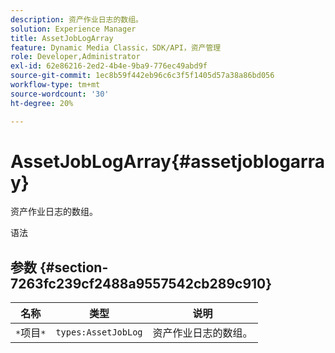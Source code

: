 ```yaml
---
description: 资产作业日志的数组。
solution: Experience Manager
title: AssetJobLogArray
feature: Dynamic Media Classic，SDK/API，资产管理
role: Developer,Administrator
exl-id: 62e86216-2ed2-4b4e-9ba9-776ec49abd9f
source-git-commit: 1ec8b59f442eb96c6c3f5f1405d57a38a86bd056
workflow-type: tm+mt
source-wordcount: '30'
ht-degree: 20%

---
```


# AssetJobLogArray{#assetjoblogarray}

资产作业日志的数组。

语法

## 参数 {#section-7263fc239cf2488a9557542cb289c910}

| 名称 | 类型 | 说明 |
|---|---|---|
| `*`项目`*` | `types:AssetJobLog` | 资产作业日志的数组。 |
